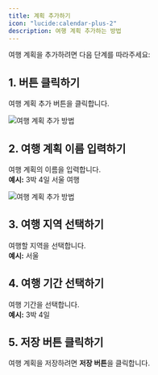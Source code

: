 ```yaml
---
title: 계획 추가하기
icon: "lucide:calendar-plus-2"
description: 여행 계획 추가하는 방법
---
```


여행 계획을 추가하려면 다음 단계를 따라주세요:

## 1. **버튼 클릭하기**  
   여행 계획 추가 버튼을 클릭합니다.

   ![여행 계획 추가 방법](/travel/how%20to%20use/20240903134326.png)

## 2. **여행 계획 이름 입력하기**  
   여행 계획의 이름을 입력합니다.  
   **예시:** 3박 4일 서울 여행

   ![여행 계획 추가 방법](/travel/how%20to%20use/20240903134004.png)

## 3. **여행 지역 선택하기**  
   여행할 지역을 선택합니다.  
   **예시:** 서울

## 4. **여행 기간 선택하기**  
   여행 기간을 선택합니다.  
   **예시:** 3박 4일

## 5. **저장 버튼 클릭하기**  
   여행 계획을 저장하려면 **저장 버튼**을 클릭합니다.
